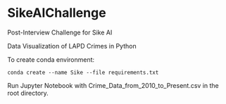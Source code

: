 # SikeAIChallenge
Post-Interview Challenge for Sike AI

Data Visualization of LAPD Crimes in Python

To create conda environment:

`conda create --name Sike --file requirements.txt`

Run Jupyter Notebook with Crime_Data_from_2010_to_Present.csv in the root directory.

